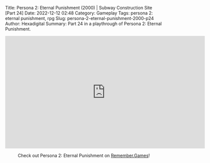 Title: Persona 2: Eternal Punishment (2000) | Subway Construction Site [Part 24]
Date: 2022-12-12 02:48
Category: Gameplay
Tags: persona 2: eternal punishment,  rpg
Slug: persona-2-eternal-punishment-2000-p24
Author: Hexadigital
Summary: Part 24 in a playthrough of Persona 2: Eternal Punishment.

<center><iframe src="https://www.youtube.com/embed/ybxU-hSd8Gk?feature=oembed" allow="accelerometer; autoplay; encrypted-media; gyroscope; picture-in-picture" width="640" height="360" frameborder="0"></iframe>

Check out Persona 2: Eternal Punishment on [Remember.Games](https://remember.games/game/4628/persona-2-eternal-punishment/)!</center>